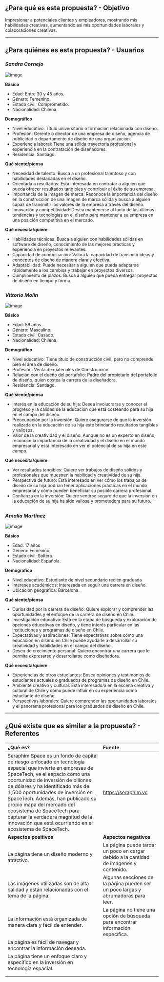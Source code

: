 ## **¿Para qué es esta propuesta? - Objetivo**

Impresionar a potenciales clientes y empleadores, mostrando mis habilidades creativas, aumentando así mis oportunidades laborales y colaboraciones creativas.

- - - - - - -

## **¿Para quiénes es esta propuesta? - Usuarios**

### *Sandra Cornejo*

 ![image](https://github.com/javimolin-uc/FINAL/assets/80367451/37b6a881-8173-42bb-9f8c-3cb36b663f78)

**Básico**

- Edad: Entre 30 y 45 años.
- Género: Femenino.
- Estado civil: Comprometido.
- Nacionalidad: Chilena.



**Demográfico**

- Nivel educativo: Título universitario o formación relacionada con diseño.
- Profesión: Gerente o director de una empresa de diseño, agencia de publicidad o departamento de diseño de una organización.
- Experiencia laboral: Tiene una sólida trayectoria profesional y experiencia en la contratación de diseñadores.
- Residencia: Santiago.


**Qué siente/piensa**

- Necesidad de talento: Busca a un profesional talentoso y con habilidades destacadas en el diseño.
- Orientada a resultados: Está interesada en contratar a alguien que pueda ofrecer resultados tangibles y contribuir al éxito de su empresa.
- Importancia de la imagen de marca: Reconoce la importancia del diseño en la construcción de una imagen de marca sólida y busca a alguien capaz de transmitir los valores de la empresa a través del diseño.
- Innovación y competitividad: Desea mantenerse al tanto de las últimas tendencias y tecnologías en el diseño para mantener a su empresa en una posición competitiva en el mercado.


**Qué necesita/quiere**

- Habilidades técnicas: Busca a alguien con habilidades sólidas en software de diseño, conocimiento de las mejores prácticas y experiencia en proyectos relevantes.
- Capacidad de comunicación: Valora la capacidad de transmitir ideas y conceptos de diseño de manera clara y efectiva.
- Adaptabilidad: Puede necesitar a alguien que pueda adaptarse rápidamente a los cambios y trabajar en proyectos diversos.
- Cumplimiento de plazos: Busca a alguien que pueda entregar proyectos de diseño en tiempo y forma.

## 

### *Vittorio Molin*

 ![image](https://github.com/javimolin-uc/FINAL/assets/80367451/642900b2-c83e-426f-aff6-5e70e94c2327)

**Básico**
- Edad: 56 años
- Género: Masculino.
- Estado civil: Casado.
- Nacionalidad: Chilena.

**Demográfico**
- Nivel educativo: Tiene título de construcción civil, pero no comprende bien el área de diseño.
- Profesión: Venta de materiales de Construcción.
- Relación con el dueño del portafolio: Padre del propietario del portafolio de diseño, quien costea la carrera de la diseñadora.
- Residencia: Santiago.

**Qué siente/piensa**
- Interés en la educación de su hija: Desea involucrarse y conocer el progreso y la calidad de la educación que está costeando para su hija en el campo del diseño.
- Preocupación por la inversión: Quiere asegurarse de que la inversión realizada en la educación de su hija esté brindando resultados tangibles y valiosos.
- Valor de la creatividad y el diseño: Aunque no es un experto en diseño, reconoce la importancia de la creatividad y el diseño en el mundo empresarial y está interesado en ver el potencial de su hija en este campo.

**Qué necesita/quiere**
- Ver resultados tangibles: Quiere ver trabajos de diseño sólidos y profesionales que muestren la habilidad y creatividad de su hija.
- Perspectiva de futuro: Está interesado en ver cómo los trabajos de diseño de su hija podrían tener aplicaciones prácticas en el mundo empresarial y cómo pueden beneficiar su posible carrera profesional.
- Confianza en la inversión: Quiere sentirse seguro de que la inversión en la educación de su hija ha sido valiosa y prometedora para su futuro.


## 

### *Amalia Martinez*

 ![image](https://github.com/javimolin-uc/FINAL/assets/80367451/6dbd9c20-a202-4763-8477-e44a5cc1cc41)

**Básico**
- Edad: 17 años
- Género: Femenino.
- Estado civil: Soltero.
- Nacionalidad: Española.

**Demográfico**
- Nivel educativo: Estudiante de nivel secundario recién graduada
- Intereses académicos: Interesada en seguir una carrera en diseño.
- Ubicación geográfica: Barcelona.

**Qué siente/piensa**
- Curiosidad por la carrera de diseño: Quiere explorar y comprender las oportunidades y el enfoque de la carrera de diseño en Chile.
- Investigación educativa: Está en la etapa de búsqueda y exploración de opciones educativas en diseño, y tiene interés particular en las instituciones y programas de diseño en Chile.
- Expectativas y aspiraciones: Tiene expectativas sobre cómo una educación en diseño en Chile puede ayudarle a desarrollar su creatividad y habilidades en el campo del diseño.
- Deseo de crecimiento personal: Quiere encontrar una carrera que le permita expresarse y desarrollarse como diseñadora.

**Qué necesita/quiere**
- Experiencias de otros estudiantes: Busca opiniones y testimonios de estudiantes actuales o graduados de programas de diseño en Chile.
- Ambiente creativo y cultural: Está interesado/a en la escena creativa y cultural de Chile y cómo puede influir en su experiencia como estudiante de diseño.
- Perspectivas laborales: Quiere comprender las oportunidades laborales y el panorama profesional para los graduados de diseño en Chile.

- - - - - - -

## **¿Qué existe que es similar a la propuesta? - Referentes**


|¿Qué es?|Fuente|
|:----|:----|
|Seraphim Space es un fondo de capital de riesgo enfocado en tecnología espacial que invierte en empresas de SpaceTech, ve el espacio como una oportunidad de inversión de billones de dólares y ha identificado más de 1,500 oportunidades de inversión en SpaceTech. Además, han publicado su propio mapa del mercado del ecosistema de SpaceTech para capturar la verdadera magnitud de la innovación que está ocurriendo en el ecosistema de SpaceTech.|https://seraphim.vc|
|**Aspectos positivos**|**Aspectos negativos**|
|La página tiene un diseño moderno y atractivo.|La página puede tardar un poco en cargar debido a la cantidad de imágenes y contenido.|
|Las imágenes utilizadas son de alta calidad y están relacionadas con el tema de la página.|Algunas secciones de la página pueden ser un poco largas y abrumadoras para leer.|
|La información está organizada de manera clara y fácil de entender.|La página no tiene una opción de búsqueda para encontrar información específica.|
|La página es fácil de navegar y encontrar la información deseada.| |
|La página tiene un enfoque claro y específico en la inversión en tecnología espacial.| |
| | |
| | |






